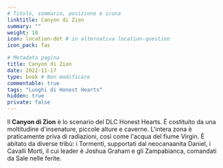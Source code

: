 ```yaml
---
# Titolo, sommario, posizione e icona
linktitle: Canyon di Zion
summary: ""
weight: 10
icon: location-dot # in alternativa location-question
icon_pack: fas

# Metadata pagina
title: Canyon di Zion
date: 2022-11-17
type: book # Non modificare
commentable: true
tags: "Luoghi di Honest Hearts"
hidden: true
private: false
---
```


<div class="fnv">

Il **Canyon di Zion** è lo scenario del DLC Honest Hearts. È costituito da una moltitudine d'insenature, piccole alture e caverne. L'intera zona è praticamente priva di radiazioni, così come l'acqua del fiume Virgin. È abitato da diverse tribù: i Tormenti, supportati dal neocanaanita Daniel, i Cavalli Morti, il cui leader è Joshua Graham e gli Zampabianca, comandati da Sale nelle ferite.

</div>
